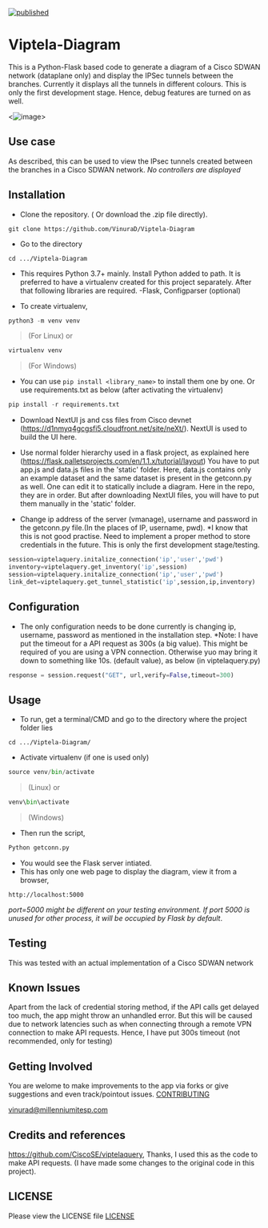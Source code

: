 [![published](https://static.production.devnetcloud.com/codeexchange/assets/images/devnet-published.svg)](https://developer.cisco.com/codeexchange/github/repo/VinuraD/Viptela-Diagram)

# Viptela-Diagram
This is a Python-Flask based code to generate a diagram of a Cisco SDWAN network (dataplane only) and display the IPSec tunnels between the branches. Currently it displays all the tunnels in different colours. This is only the first development stage. Hence, debug features are turned on as well.

<![image](https://user-images.githubusercontent.com/31266374/97273812-cf0fb080-1859-11eb-85fb-7c892b4a1bfd.png)>


## Use case
As described, this can be used to view the IPsec tunnels created between the branches in a Cisco SDWAN network. *No controllers are displayed*

## Installation

* Clone the repository. ( Or download the .zip file directly).
```
git clone https://github.com/VinuraD/Viptela-Diagram 
```

* Go to the directory
```
cd .../Viptela-Diagram
```

* This requires Python 3.7+ mainly. Install Python added to path. It is preferred to have a virtualenv created for this project separately. After that following libraries are required.
-Flask, Configparser (optional)

* To create virtualenv,

```python 
python3 -m venv venv
```
>(For Linux) or 

```python 
virtualenv venv
``` 
>(For Windows)

* You can use `pip install <library_name>` to install them one by one. Or use requirements.txt as below (after activating the virtualenv)

```python
pip install -r requirements.txt
```

* Download NextUI js and css files from Cisco devnet (https://d1nmyq4gcgsfi5.cloudfront.net/site/neXt/). NextUI is used to build the UI here. 

* Use normal folder hierarchy used in a flask project, as explained here (https://flask.palletsprojects.com/en/1.1.x/tutorial/layout) You have to put app.js and data.js files in the 'static' folder. Here, data.js contains only an example dataset and the same dataset is present in the getconn.py as well. One can edit it to statically include a diagram. Here in the repo, they are in order. But after downloading NextUI files, you will have to put them manually in the 'static' folder.

* Change ip address of the server (vmanage), username and password in the getconn.py file.(In the places of IP, username, pwd). *I know that this is not good practise. Need to implement a proper method to store credentials in the future. This is only the first development stage/testing. 

``` python
session=viptelaquery.initalize_connection('ip','user','pwd')
inventory=viptelaquery.get_inventory('ip',session)
session=viptelaquery.initalize_connection('ip','user','pwd')
link_det=viptelaquery.get_tunnel_statistic('ip',session,ip,inventory)
```


## Configuration

* The only configuration needs to be done currently is changing ip, username, password as mentioned in the installation step.
*Note: I have put the timeout for a API request as 300s (a big value). This might be required of you are using a VPN connection. Otherwise yuo may bring it down to something like 10s. (default value), as below (in viptelaquery.py)

```python
response = session.request("GET", url,verify=False,timeout=300)
```

## Usage

* To run, get a terminal/CMD and go to the directory where the project folder lies

 ```
 cd .../Viptela-Diagram/
 ```

* Activate virtualenv (if one is used only)

```python
source venv/bin/activate
```
>(Linux) or 
```python
venv\bin\activate
``` 
>(Windows)

* Then run the script,

```python
Python getconn.py
```
* You would see the Flask server intiated.
* This has only one web page to display the diagram, view it from a browser,

```
http://localhost:5000
```
*port=5000 might be different on your testing environment. If port 5000 is unused for other process, it will be occupied by Flask by default*.

## Testing

This was tested with an actual implementation of a Cisco SDWAN network

## Known Issues

Apart from the lack of credential storing method, if the API calls get delayed too much, the app might throw an unhandled error. But this will be caused due to network latencies such as when connecting through a remote VPN connection to make API requests. Hence, I have put 300s timeout (not recommended, only for testing)

## Getting Involved

You are welome to make improvements to the app via forks or give suggestions and even track/pointout issues.
[CONTRIBUTING](https://github.com/VinuraD/Viptela-Diagram/blob/main/CONTRIBUTING.md)

vinurad@millenniumitesp.com 

## Credits and references

https://github.com/CiscoSE/viptelaquery, Thanks, I used this as the code to make API requests. (I have made some changes to the original code in this project). 

## LICENSE

Please view the LICENSE file
[LICENSE](https://github.com/VinuraD/Viptela-Diagram/blob/main/LICENSE)
